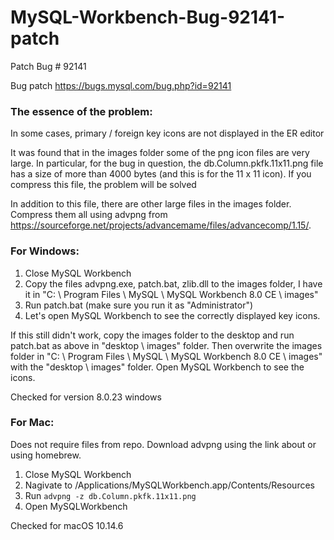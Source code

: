 # MySQL-Workbench-Bug-92141-patch
Patch Bug # 92141

Bug patch https://bugs.mysql.com/bug.php?id=92141

### The essence of the problem:

In some cases, primary / foreign key icons are not displayed in the ER editor

It was found that in the images folder some of the png icon files are very large. In particular, for the bug in question, the db.Column.pkfk.11x11.png file has a size of more than 4000 bytes (and this is for the 11 x 11 icon). If you compress this file, the problem will be solved

In addition to this file, there are other large files in the images folder. Compress them all using advpng from https://sourceforge.net/projects/advancemame/files/advancecomp/1.15/.

### For Windows:

1. Close MySQL Workbench
2. Copy the files advpng.exe, patch.bat, zlib.dll to the images folder, I have it in "C: \ Program Files \ MySQL \ MySQL Workbench 8.0 CE \ images"
3. Run patch.bat (make sure you run it as "Administrator")
4. Let's open MySQL Workbench to see the correctly displayed key icons.

If this still didn't work, copy the images folder to the desktop and run patch.bat as above in "desktop \ images" folder. Then overwrite the images folder in "C: \ Program Files \ MySQL \ MySQL Workbench 8.0 CE \ images" with the "desktop \ images" folder. Open MySQL Workbench to see the icons.

Checked for version 8.0.23 windows

### For Mac:
Does not require files from repo. Download advpng using the link about or using homebrew.
1. Close MySQL Workbench
2. Nagivate to /Applications/MySQLWorkbench.app/Contents/Resources
3. Run `advpng -z db.Column.pkfk.11x11.png`
4. Open MySQLWorkbench

Checked for macOS 10.14.6

